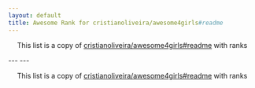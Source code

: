 ```yaml
---
layout: default
title: Awesome Rank for cristianoliveira/awesome4girls#readme
---
```


<p align="center">
	This list is a copy of <a href="https://github.com/cristianoliveira/awesome4girls#readme">cristianoliveira/awesome4girls#readme</a> with ranks
</p>
---
---
<p align="center">
	This list is a copy of <a href="https://github.com/cristianoliveira/awesome4girls#readme">cristianoliveira/awesome4girls#readme</a> with ranks
</p>

